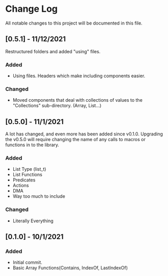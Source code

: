 
# Change Log
All notable changes to this project will be documented in this file.

## [0.5.1] - 11/12/2021
  
Restructured folders and added "using" files.
 
### Added

* Using files. Headers which make including components easier.
 
### Changed
  
* Moved components that deal with collections of values to the "Collections" sub-directory. (Array, List...) 
 
## [0.5.0] - 11/1/2021
  
A lot has changed, and even more has been added since v0.1.0.
Upgrading the v0.5.0 will require changing the name of any calls to macros or functions in to the library.
 
### Added

* List Type (list_t)
* List Functions
* Predicates
* Actions
* DMA
* Way too much to include
 
### Changed
  
* Literally Everything 
 
## [0.1.0] - 10/1/2021
 
### Added
   
* Initial commit.
* Basic Array Functions(Contains, IndexOf, LastIndexOf)
